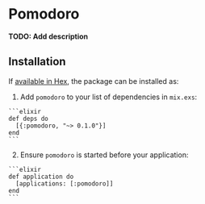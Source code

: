 # Pomodoro

**TODO: Add description**

## Installation

If [available in Hex](https://hex.pm/docs/publish), the package can be installed as:

  1. Add `pomodoro` to your list of dependencies in `mix.exs`:

    ```elixir
    def deps do
      [{:pomodoro, "~> 0.1.0"}]
    end
    ```

  2. Ensure `pomodoro` is started before your application:

    ```elixir
    def application do
      [applications: [:pomodoro]]
    end
    ```

